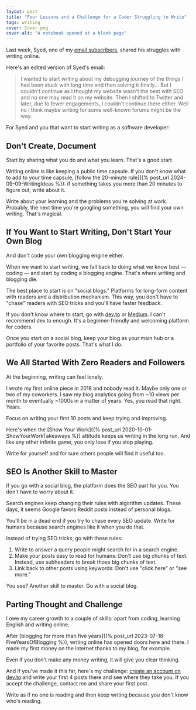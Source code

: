 ```yaml
---
layout: post
title: "Four Lessons and a Challenge for a Coder Struggling to Write"
tags: writing
cover: Cover.png
cover-alt: "A notebook opened at a blank page" 
---
```


Last week, Syed, one of my <a href="https://fridaylinks.beehiiv.com/subscribe" target="_blank" rel="noopener noreferrer">email subscribers</a>, shared his struggles with writing online.

Here's an edited version of Syed's email:

> I wanted to start writing about my debugging journey of the things I had been stuck with long time and then solving it finally... But I couldn't continue as I thought my website wasn't the best with SEO and no one may read it on my website. Then I shifted to Twitter and later, due to fewer engagements, I couldn't continue there either. Well no I think maybe writing for some well-known forums might be the way.

For Syed and you that want to start writing as a software developer:

## Don't Create, Document

Start by sharing what you do and what you learn. That's a good start.

Writing online is like keeping a public time capsule. If you don't know what to add to your time capsule, [follow the 20-minute rule]({% post_url 2024-09-09-WritingIdeas %}): if something takes you more than 20 minutes to figure out, write about it.

Write about your learning and the problems you're solving at work. Probably, the next time you're googling something, you will find your own writing. That's magical.

## If You Want to Start Writing, Don't Start Your Own Blog

And don't code your own blogging engine either.

When we want to start writing, we fall back to doing what we know best — coding — and start by coding a blogging engine. That's where writing and blogging die.

The best place to start is on "social blogs." Platforms for long-form content with readers and a distribution mechanism. This way, you don't have to "chase" readers with SEO tricks and you'll have faster feedback.

If you don't know where to start, go with [dev.to](https://dev.to/canro91) or [Medium](https://medium.com/@iamcesaraguirre). I can't recommend dev.to enough. It's a beginner-friendly and welcoming platform for coders.

Once you start on a social blog, keep your blog as your main hub or a portfolio of your favorite posts. That's what I do.

## We All Started With Zero Readers and Followers

At the beginning, writing can feel lonely.

I wrote my first online piece in 2018 and nobody read it. Maybe only one or two of my coworkers. I saw my blog analytics going from ~10 views per month to eventually ~1000s in a matter of years. Yes, you read that right. Years.

Focus on writing your first 10 posts and keep trying and improving.

Here's when the [Show Your Work]({% post_url 2020-10-01-ShowYourWorkTakeaways %}) attitude keeps us writing in the long run. And like any other infinite game, you only lose if you stop playing.

Write for yourself and for sure others people will find it useful too.

## SEO Is Another Skill to Master

If you go with a social blog, the platform does the SEO part for you. You don't have to worry about it.

Search engines keep changing their rules with algorithm updates. These days, it seems Google favors Reddit posts instead of personal blogs.

You'll be in a dead end if you try to chase every SEO update. Write for humans because search engines like it when you do that.

Instead of trying SEO tricks, go with these rules:

1. Write to answer a query people might search for in a search engine.
2. Make your posts easy to read for humans: Don't use big chunks of text. Instead, use subheaders to break those big chunks of text.
3. Link back to other posts using keywords: Don't use "click here" or "see more."

You see? Another skill to master. Go with a social blog.

## Parting Thought and Challenge

I owe my career growth to a couple of skills: apart from coding, learning English and writing online.

After [blogging for more than five years]({% post_url 2023-07-18-FiveYearsOfBlogging %}), writing online has opened doors here and there. I made my first money on the internet thanks to my blog, for example.

Even if you don't make any money writing, it will give you clear thinking.

And if you've made it this far, here's my challenge: <a href="https://dev.to/enter?state=new-user" target="_blank" rel="noopener noreferrer">create an account on dev.to</a> and write your first 4 posts there and see where they take you. If you accept the challenge, contact me and share your first post.

Write as if no one is reading and then keep writing because you don't know who's reading.
